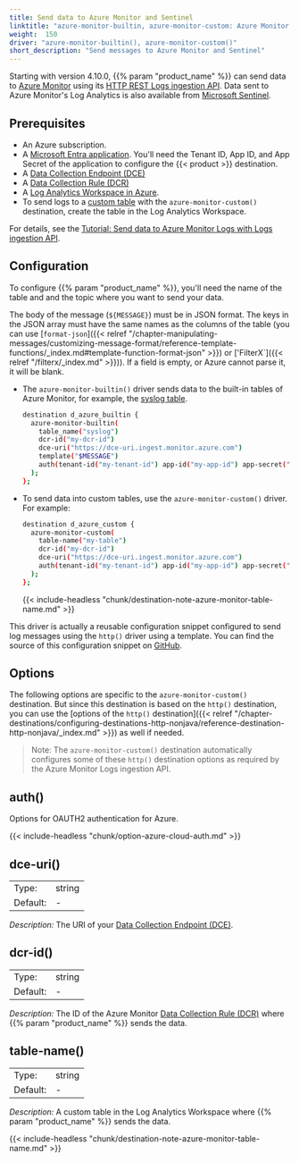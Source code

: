 ```yaml
---
title: Send data to Azure Monitor and Sentinel
linktitle: "azure-monitor-builtin, azure-monitor-custom: Azure Monitor and Sentinel"
weight:  150
driver: "azure-monitor-builtin(), azure-monitor-custom()"
short_description: "Send messages to Azure Monitor and Sentinel"
---
```

<!-- This file is under the copyright of Axoflow, and licensed under Apache License 2.0, except for using the Axoflow and AxoSyslog trademarks. -->

Starting with version 4.10.0, {{% param "product_name" %}} can send data to [Azure Monitor](https://learn.microsoft.com/en-us/azure/azure-monitor/overview) using its [HTTP REST Logs ingestion API](https://learn.microsoft.com/en-us/azure/azure-monitor/logs/logs-ingestion-api-overview#rest-api-call). Data sent to Azure Monitor's Log Analytics is also available from [Microsoft Sentinel](https://learn.microsoft.com/en-us/azure/sentinel/data-transformation).

## Prerequisites

- An Azure subscription.
- A [Microsoft Entra application](https://learn.microsoft.com/en-us/azure/azure-monitor/logs/tutorial-logs-ingestion-portal#create-azure-ad-application). You'll need the Tenant ID, App ID, and App Secret of the application to configure the {{< product >}} destination.
- A [Data Collection Endpoint (DCE)](https://learn.microsoft.com/en-us/azure/azure-monitor/essentials/data-collection-endpoint-overview?tabs=portal)
- A [Data Collection Rule (DCR)](https://learn.microsoft.com/en-us/azure/azure-monitor/essentials/data-collection-rule-create-edit?tabs=portal)
- A [Log Analytics Workspace in Azure](https://learn.microsoft.com/en-us/azure/azure-monitor/logs/log-analytics-workspace-overview).
- To send logs to a [custom table](https://learn.microsoft.com/en-us/azure/azure-monitor/logs/create-custom-table?tabs=azure-portal-1%2Cazure-portal-2%2Cazure-portal-3#create-a-custom-table) with the `azure-monitor-custom()` destination, create the table in the Log Analytics Workspace.

For details, see the [Tutorial: Send data to Azure Monitor Logs with Logs ingestion API](https://learn.microsoft.com/en-us/azure/azure-monitor/logs/tutorial-logs-ingestion-portal).

## Configuration

To configure {{% param "product_name" %}}, you'll need the name of the table and and the topic where you want to send your data.

The body of the message (`${MESSAGE}`) must be in JSON format. The keys in the JSON array must have the same names as the columns of the table (you can use [`format-json`]({{< relref "/chapter-manipulating-messages/customizing-message-format/reference-template-functions/_index.md#template-function-format-json" >}}) or ['FilterX`]({{< relref "/filterx/_index.md" >}})). If a field is empty, or Azure cannot parse it, it will be blank.

- The `azure-monitor-builtin()` driver sends data to the built-in tables of Azure Monitor, for example, the [syslog table](https://learn.microsoft.com/en-us/azure/azure-monitor/reference/tables/syslog).

    ```sh
    destination d_azure_builtin {
      azure-monitor-builtin(
        table_name("syslog")
        dcr-id("my-dcr-id")
        dce-uri("https://dce-uri.ingest.monitor.azure.com")
        template("$MESSAGE")
        auth(tenant-id("my-tenant-id") app-id("my-app-id") app-secret("my-app-secret"))
      );
    };
    ```

- To send data into custom tables, use the `azure-monitor-custom()` driver. For example:

    ```sh
    destination d_azure_custom {
      azure-monitor-custom(
        table-name("my-table")
        dcr-id("my-dcr-id")
        dce-uri("https://dce-uri.ingest.monitor.azure.com")
        auth(tenant-id("my-tenant-id") app-id("my-app-id") app-secret("my-app-secret"))
      );
    };
    ```

    {{< include-headless "chunk/destination-note-azure-monitor-table-name.md" >}}

This driver is actually a reusable configuration snippet configured to send log messages using the `http()` driver using a template. You can find the source of this configuration snippet on [GitHub](https://github.com/axoflow/axosyslog/blob/main/scl/azure/azure-monitor.conf).

## Options

The following options are specific to the `azure-monitor-custom()` destination. But since this destination is based on the `http()` destination, you can use the [options of the `http()` destination]({{< relref "/chapter-destinations/configuring-destinations-http-nonjava/reference-destination-http-nonjava/_index.md" >}}) as well if needed.

> Note: The `azure-monitor-custom()` destination automatically configures some of these `http()` destination options as required by the Azure Monitor Logs ingestion API.

<!-- FIXME xinclude the http options -->

## auth()

Options for OAUTH2 authentication for Azure.

{{< include-headless "chunk/option-azure-cloud-auth.md" >}}

## dce-uri()

|          |                            |
| -------- | -------------------------- |
| Type:    | string |
| Default: | - |

*Description:* The URI of your [Data Collection Endpoint (DCE)](https://learn.microsoft.com/en-us/azure/azure-monitor/essentials/data-collection-endpoint-overview?tabs=portal).

## dcr-id()

|          |                            |
| -------- | -------------------------- |
| Type:    | string |
| Default: | - |

*Description:* The ID of the Azure Monitor [Data Collection Rule (DCR)](https://learn.microsoft.com/en-us/azure/azure-monitor/essentials/data-collection-rule-create-edit?tabs=portal) where {{% param "product_name" %}} sends the data.

## table-name()

|          |                            |
| -------- | -------------------------- |
| Type:    | string |
| Default: | - |

*Description:* A custom table in the Log Analytics Workspace where {{% param "product_name" %}} sends the data.

<!-- FIXME case sensitive? -->
{{< include-headless "chunk/destination-note-azure-monitor-table-name.md" >}}

<!-- FIXME template -->